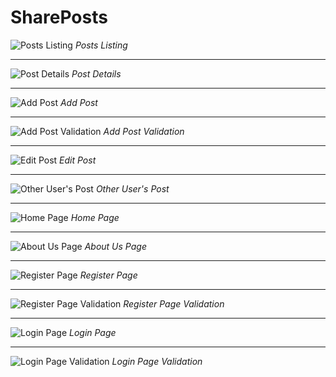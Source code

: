 # SharePosts

![Posts Listing](https://raw.githubusercontent.com/elvan/share-posts-app-php/main/_screenshots/Screenshot%202023-04-15%20031303.png)
*Posts Listing*

---

![Post Details](https://raw.githubusercontent.com/elvan/share-posts-app-php/main/_screenshots/Screenshot%202023-04-15%20031341.png)
*Post Details*

---

![Add Post](https://raw.githubusercontent.com/elvan/share-posts-app-php/main/_screenshots/Screenshot%202023-04-15%20031404.png)
*Add Post*

---

![Add Post Validation](https://raw.githubusercontent.com/elvan/share-posts-app-php/main/_screenshots/Screenshot%202023-04-15%20031415.png)
*Add Post Validation*

---

![Edit Post](https://raw.githubusercontent.com/elvan/share-posts-app-php/main/_screenshots/Screenshot%202023-04-15%20031711.png)
*Edit Post*

---

![Other User's Post](https://raw.githubusercontent.com/elvan/share-posts-app-php/main/_screenshots/Screenshot%202023-04-15%20031430.png)
*Other User's Post*

---

![Home Page](https://raw.githubusercontent.com/elvan/share-posts-app-php/main/_screenshots/Screenshot%202023-04-15%20031547.png)
*Home Page*

---

![About Us Page](https://raw.githubusercontent.com/elvan/share-posts-app-php/main/_screenshots/Screenshot%202023-04-15%20031603.png)
*About Us Page*

---

![Register Page](https://raw.githubusercontent.com/elvan/share-posts-app-php/main/_screenshots/Screenshot%202023-04-15%20031615.png)
*Register Page*

---

![Register Page Validation](https://raw.githubusercontent.com/elvan/share-posts-app-php/main/_screenshots/Screenshot%202023-04-15%20031624.png)
*Register Page Validation*

---

![Login Page](https://raw.githubusercontent.com/elvan/share-posts-app-php/main/_screenshots/Screenshot%202023-04-15%20031634.png)
*Login Page*

---

![Login Page Validation](https://raw.githubusercontent.com/elvan/share-posts-app-php/main/_screenshots/Screenshot%202023-04-15%20031643.png)
*Login Page Validation*
